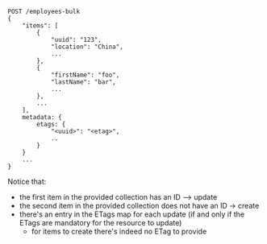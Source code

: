 ```
POST /employees-bulk
{
    "items": [
        {
            "uuid": "123",
            "location": "China",
            ...
        },
        {
            "firstName": "foo",
            "lastName": "bar",
            ...
        },
        ...
    ],
    metadata: {
        etags: {
            "<uuid>": "<etag>",
            ..
        }
    }
    ...
}
```

Notice that:
* the first item in the provided collection has an ID --> update
* the second item in the provided collection does not have an ID -> create
* there's an entry in the ETags map for each update (if and only if the ETags are mandatory for the resource to update)
  * for items to create there's indeed no ETag to provide
